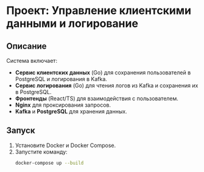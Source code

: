 # Проект: Управление клиентскими данными и логирование

## Описание
Система включает:
- **Сервис клиентских данных** (Go) для сохранения пользователей в PostgreSQL и логирования в Kafka.
- **Сервис логирования** (Go) для чтения логов из Kafka и сохранения их в PostgreSQL.
- **Фронтенды** (React/TS) для взаимодействия с пользователем.
- **Nginx** для проксирования запросов.
- **Kafka** и **PostgreSQL** для хранения данных.

## Запуск
1. Установите Docker и Docker Compose.
2. Запустите команду:
   ```sh
   docker-compose up --build
